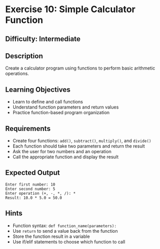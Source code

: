 # Exercise 10: Simple Calculator Function

## Difficulty: Intermediate

## Description
Create a calculator program using functions to perform basic arithmetic operations.

## Learning Objectives
- Learn to define and call functions
- Understand function parameters and return values
- Practice function-based program organization

## Requirements
- Create four functions: `add()`, `subtract()`, `multiply()`, and `divide()`
- Each function should take two parameters and return the result
- Ask the user for two numbers and an operation
- Call the appropriate function and display the result

## Expected Output
```
Enter first number: 10
Enter second number: 5
Enter operation (+, -, *, /): *
Result: 10.0 * 5.0 = 50.0
```

## Hints
- Function syntax: `def function_name(parameters):`
- Use `return` to send a value back from the function
- Store the function result in a variable
- Use if/elif statements to choose which function to call
